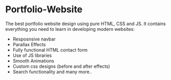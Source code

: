 # Portfolio-Website
The best portfolio website design using pure HTML, CSS and JS.
It contains everything you need to learn in developing modern websites:
  * Resposnsive navbar
  * Parallax Effects
  * Fully functional HTML contact form
  * Use of JS libraries
  * Smooth Animations
  * Custom css designs (before and after effects)
  * Search functionality
  and many more..
